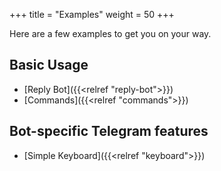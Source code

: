 +++
title = "Examples"
weight = 50
+++

Here are a few examples to get you on your way.

## Basic Usage

* [Reply Bot]({{<relref "reply-bot">}})
* [Commands]({{<relref "commands">}})

## Bot-specific Telegram features

* [Simple Keyboard]({{<relref "keyboard">}})
